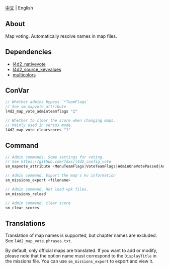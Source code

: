 [中文](./README.md) | English

## About
Map voting. Automatically resolve names in map files.

## Dependencies
- [l4d2_nativevote](https://github.com/fdxx/l4d2_nativevote)
- [l4d2_source_keyvalues](https://github.com/fdxx/l4d2_source_keyvalues) 
- [multicolors](https://github.com/fdxx/l4d2_plugins/tree/main/multicolors)

## ConVar
```c
// Whether admins bypass `*TeamFlags`
// See sm_mapvote_attribute
l4d2_map_vote_adminteamflags "1"

// Whether to clear the score when changing maps.
// Mainly used in versus mode.
l4d2_map_vote_clearscores "1"
```

## Command
```c
// Admin commands. Some settings for voting.
// See https://github.com/fdxx/l4d2_config_vote
sm_mapvote_attribute <MenuTeamFlags|VoteTeamFlags|AdminOneVotePassed|AdminOneVoteAgainst> <value>

// Admin command. Export the map's kv information
sm_missions_export <filename>

// Admin command. Hot load vpk files.
sm_missions_reload

// Admin command. clear score
sm_clear_scores
```

## Translations
Translation of map names is supported, but chapter names are excluded. See `l4d2_map_vote.phrases.txt`.

By default, only official maps are translated. If you want to add or modify, please note that the option name must correspond to the `DisplayTitle` in the missions file. You can use `sm_missions_export` to export and view it.


